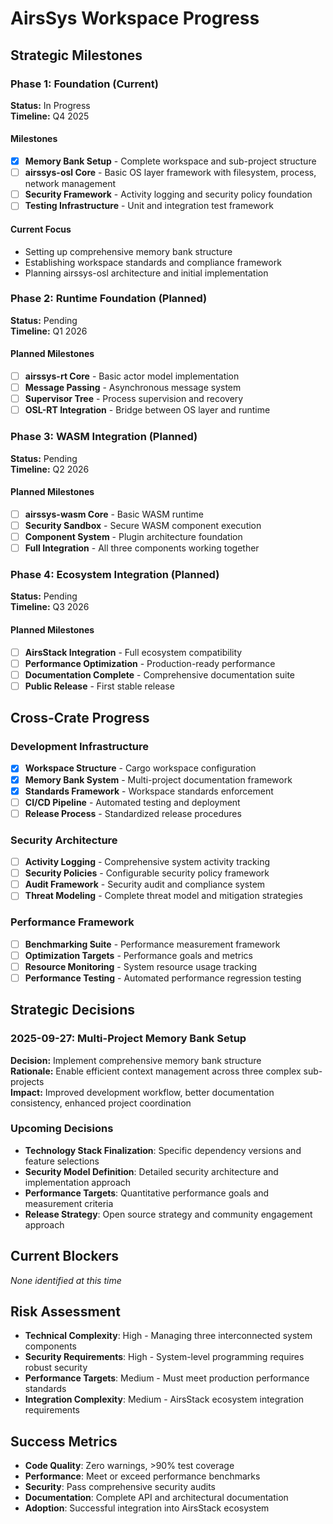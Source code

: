 # AirsSys Workspace Progress

## Strategic Milestones

### Phase 1: Foundation (Current)
**Status:** In Progress  
**Timeline:** Q4 2025

#### Milestones
- [x] **Memory Bank Setup** - Complete workspace and sub-project structure
- [ ] **airssys-osl Core** - Basic OS layer framework with filesystem, process, network management
- [ ] **Security Framework** - Activity logging and security policy foundation
- [ ] **Testing Infrastructure** - Unit and integration test framework

#### Current Focus
- Setting up comprehensive memory bank structure
- Establishing workspace standards and compliance framework
- Planning airssys-osl architecture and initial implementation

### Phase 2: Runtime Foundation (Planned)
**Status:** Pending  
**Timeline:** Q1 2026

#### Planned Milestones
- [ ] **airssys-rt Core** - Basic actor model implementation
- [ ] **Message Passing** - Asynchronous message system
- [ ] **Supervisor Tree** - Process supervision and recovery
- [ ] **OSL-RT Integration** - Bridge between OS layer and runtime

### Phase 3: WASM Integration (Planned)
**Status:** Pending  
**Timeline:** Q2 2026

#### Planned Milestones
- [ ] **airssys-wasm Core** - Basic WASM runtime
- [ ] **Security Sandbox** - Secure WASM component execution
- [ ] **Component System** - Plugin architecture foundation
- [ ] **Full Integration** - All three components working together

### Phase 4: Ecosystem Integration (Planned)
**Status:** Pending  
**Timeline:** Q3 2026

#### Planned Milestones
- [ ] **AirsStack Integration** - Full ecosystem compatibility
- [ ] **Performance Optimization** - Production-ready performance
- [ ] **Documentation Complete** - Comprehensive documentation suite
- [ ] **Public Release** - First stable release

## Cross-Crate Progress

### Development Infrastructure
- [x] **Workspace Structure** - Cargo workspace configuration
- [x] **Memory Bank System** - Multi-project documentation framework
- [x] **Standards Framework** - Workspace standards enforcement
- [ ] **CI/CD Pipeline** - Automated testing and deployment
- [ ] **Release Process** - Standardized release procedures

### Security Architecture
- [ ] **Activity Logging** - Comprehensive system activity tracking
- [ ] **Security Policies** - Configurable security policy framework
- [ ] **Audit Framework** - Security audit and compliance system
- [ ] **Threat Modeling** - Complete threat model and mitigation strategies

### Performance Framework
- [ ] **Benchmarking Suite** - Performance measurement framework
- [ ] **Optimization Targets** - Performance goals and metrics
- [ ] **Resource Monitoring** - System resource usage tracking
- [ ] **Performance Testing** - Automated performance regression testing

## Strategic Decisions

### 2025-09-27: Multi-Project Memory Bank Setup
**Decision:** Implement comprehensive memory bank structure  
**Rationale:** Enable efficient context management across three complex sub-projects  
**Impact:** Improved development workflow, better documentation consistency, enhanced project coordination

### Upcoming Decisions
- **Technology Stack Finalization**: Specific dependency versions and feature selections
- **Security Model Definition**: Detailed security architecture and implementation approach  
- **Performance Targets**: Quantitative performance goals and measurement criteria
- **Release Strategy**: Open source strategy and community engagement approach

## Current Blockers
*None identified at this time*

## Risk Assessment
- **Technical Complexity**: High - Managing three interconnected system components
- **Security Requirements**: High - System-level programming requires robust security
- **Performance Targets**: Medium - Must meet production performance standards
- **Integration Complexity**: Medium - AirsStack ecosystem integration requirements

## Success Metrics
- **Code Quality**: Zero warnings, >90% test coverage
- **Performance**: Meet or exceed performance benchmarks
- **Security**: Pass comprehensive security audits
- **Documentation**: Complete API and architectural documentation
- **Adoption**: Successful integration into AirsStack ecosystem